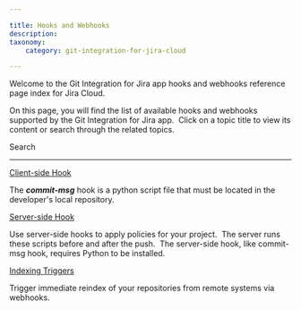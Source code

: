 ```yaml
---

title: Hooks and Webhooks
description:
taxonomy:
    category: git-integration-for-jira-cloud

---
```

Welcome to the Git Integration for Jira app hooks and webhooks reference page index for Jira Cloud.

On this page, you will find the list of available hooks and webhooks supported by the Git Integration for Jira app.  Click on a topic title to view its content or search through the related topics.



 Search





* * *





[Client-side Hook](/wiki/spaces/GITCLOUD/pages/179011603/Commit-msg+Hook)

The **_commit-msg_** hook is a python script file that must be located in the developer's local repository.



[Server-side Hook](/wiki/spaces/GITCLOUD/pages/179044399/Server-side+Hook)

Use server-side hooks to apply policies for your project.  The server runs these scripts before and after the push.  The server-side hook, like commit-msg hook, requires Python to be installed.



[Indexing Triggers](/git-integration-for-jira-cloud/Indexing-Triggers)

Trigger immediate reindex of your repositories from remote systems via webhooks.
